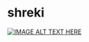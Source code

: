 # shreki
[![IMAGE ALT TEXT HERE](https://img.youtube.com/vi/KPAbHtuui9o/0.jpg)](https://www.youtube.com/watch?v=KPAbHtuui9o)
